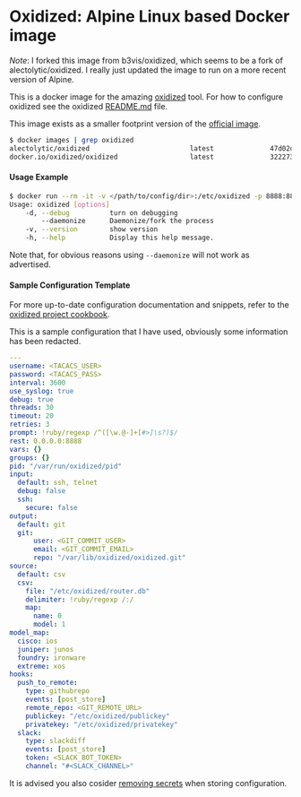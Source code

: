 # Oxidized: Alpine Linux based Docker image

*Note*: I forked this image from b3vis/oxidized, which seems to be a fork of alectolytic/oxidized. I really just updated the image to run on a more recent version of Alpine.

This is a docker image for the amazing [oxidized](https://github.com/ytti/oxidized) tool. For how to configure oxidized see the oxidized [README.md](https://github.com/ytti/oxidized/blob/master/README.md) file.

This image exists as a smaller footprint version of the [official image](https://hub.docker.com/u/oxidized/).

```sh
$ docker images | grep oxidized
alectolytic/oxidized                         latest              47d02d05a190        3 minutes ago       105.7 MB
docker.io/oxidized/oxidized                  latest              322273566e60        12 hours ago        611.3 MB
```

#### Usage Example
```sh
$ docker run --rm -it -v </path/to/config/dir>:/etc/oxidized -p 8888:8888 alectolytic/oxidized --help
Usage: oxidized [options]
    -d, --debug          turn on debugging
        --daemonize      Daemonize/fork the process
    -v, --version        show version
    -h, --help           Display this help message.
```

Note that, for obvious reasons using `--daemonize` will not work as advertised.

#### Sample Configuration Template
For more up-to-date configuration documentation and snippets, refer to the [oxidized project cookbook](https://github.com/ytti/oxidized#cookbook).

This is a sample configuration that I have used, obviously some information has been redacted.

```yaml
---
username: <TACACS_USER>
password: <TACACS_PASS>
interval: 3600
use_syslog: true
debug: true
threads: 30
timeout: 20
retries: 3
prompt: !ruby/regexp /^([\w.@-]+[#>]\s?)$/
rest: 0.0.0.0:8888
vars: {}
groups: {}
pid: "/var/run/oxidized/pid"
input:
  default: ssh, telnet
  debug: false
  ssh:
    secure: false
output:
  default: git
  git:
      user: <GIT_COMMIT_USER>
      email: <GIT_COMMIT_EMAIL>
      repo: "/var/lib/oxidized/oxidized.git"
source:
  default: csv
  csv:
    file: "/etc/oxidized/router.db"
    delimiter: !ruby/regexp /:/
    map:
      name: 0
      model: 1
model_map:
  cisco: ios
  juniper: junos
  foundry: ironware
  extreme: xos
hooks:
  push_to_remote:
    type: githubrepo
    events: [post_store]
    remote_repo: <GIT_REMOTE_URL>
    publickey: "/etc/oxidized/publickey"
    privatekey: "/etc/oxidized/privatekey"
  slack:
    type: slackdiff
    events: [post_store]
    token: <SLACK_BOT_TOKEN>
    channel: "#<SLACK_CHANNEL>"
```

It is advised you also cosider [removing secrets](https://github.com/ytti/oxidized#removing-secrets) when storing configuration.
